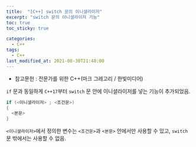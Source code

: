 ```yaml
---
title:  "[C++] switch 문의 이니셜라이저"
excerpt: "switch 문의 이니셜라이저 기능"
toc: true
toc_sticky: true

categories:
  - C++
tags:
  - C++
last_modified_at: 2021-08-30T21:48:00
---
```


* 참고문헌 : 전문가를 위한 C++(마크 그레고리 / 한빛미디어)

`if` 문과 동일하게 `C++17`부터 `switch` 문 안에 이니셜라이저를 넣는 기능이 추가되었음.

```cpp
if (<이니셜라이저> ; <조건문>)
{
  <본문>
}
```

`<이니셜라이저>`에서 정의한 변수는 `<조건문>`과 `<본문>` 안에서만 사용할 수 있고, `switch` 문 밖에서는 사용할 수 없음.

